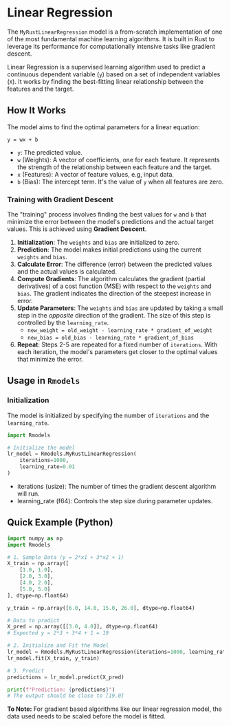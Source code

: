 # Linear Regression

The `MyRustLinearRegression` model is a from-scratch implementation of one of the most fundamental machine learning algorithms. It is built in Rust to leverage its performance for computationally intensive tasks like gradient descent.

Linear Regression is a supervised learning algorithm used to predict a continuous dependent variable (`y`) based on a set of independent variables (`X`). It works by finding the best-fitting linear relationship between the features and the target.

## How It Works

The model aims to find the optimal parameters for a linear equation:

`y = wx + b`

- `y`: The predicted value.
- `w` (Weights): A vector of coefficients, one for each feature. It represents the strength of the relationship between each feature and the target.
- `x` (Features): A vector of feature values, e.g, input data.
- `b` (Bias): The intercept term. It's the value of `y` when all features are zero.

### Training with Gradient Descent

The "training" process involves finding the best values for `w` and `b` that minimize the error between the model's predictions and the actual target values. This is achieved using **Gradient Descent**.

1.  **Initialization**: The `weights` and `bias` are initialized to zero.
2.  **Prediction**: The model makes initial predictions using the current `weights` and `bias`.
3.  **Calculate Error**: The difference (error) between the predicted values and the actual values is calculated.
4.  **Compute Gradients**: The algorithm calculates the gradient (partial derivatives) of a cost function (MSE) with respect to the `weights` and `bias`. The gradient indicates the direction of the steepest increase in error.
5.  **Update Parameters**: The `weights` and `bias` are updated by taking a small step in the _opposite_ direction of the gradient. The size of this step is controlled by the `learning_rate`.
    - `new_weight = old_weight - learning_rate * gradient_of_weight`
    - `new_bias = old_bias - learning_rate * gradient_of_bias`
6.  **Repeat**: Steps 2-5 are repeated for a fixed number of `iterations`. With each iteration, the model's parameters get closer to the optimal values that minimize the error.

## Usage in `Rmodels`

### Initialization

The model is initialized by specifying the number of `iterations` and the `learning_rate`.

```python
import Rmodels

# Initialize the model
lr_model = Rmodels.MyRustLinearRegression(
    iterations=1000,
    learning_rate=0.01
)
```

- iterations (usize): The number of times the gradient descent algorithm will run.
- learning_rate (f64): Controls the step size during parameter updates.

## Quick Example (Python)

```python
import numpy as np
import Rmodels

# 1. Sample Data (y = 2*x1 + 3*x2 + 1)
X_train = np.array([
    [1.0, 1.0],
    [2.0, 3.0],
    [4.0, 2.0],
    [5.0, 5.0]
], dtype=np.float64)

y_train = np.array([6.0, 14.0, 15.0, 26.0], dtype=np.float64)

# Data to predict
X_pred = np.array([[3.0, 4.0]], dtype=np.float64)
# Expected y = 2*3 + 3*4 + 1 = 19

# 2. Initialize and Fit the Model
lr_model = Rmodels.MyRustLinearRegression(iterations=1000, learning_rate=0.01)
lr_model.fit(X_train, y_train)

# 3. Predict
predictions = lr_model.predict(X_pred)

print(f"Prediction: {predictions}")
# The output should be close to [19.0]
```

**To Note:** For gradient based algorithms like our linear regression model, the data used needs to be scaled before the model is fitted.
